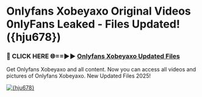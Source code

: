 # Onlyfans Xobeyaxo Original Videos 0nlyFans Leaked - Files Updated! ({hju678})

<h3>🔴 CLICK HERE 🌐==►► <a href="https://tinyurl.com/ms9xzufz" rel="nofollow">Onlyfans Xobeyaxo Updated Files</a></h3>

Get Onlyfans Xobeyaxo and all content. Now you can access all videos and pictures of Onlyfans Xobeyaxo. New Updated Files 2025!

[![{hju678}](https://i.imgur.com/PQ7UWWw.gif)](https://tinyurl.com/ms9xzufz)